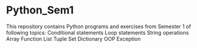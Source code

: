 # Python_Sem1

This repository contains Python programs and exercises from Semester 1 of following topics:
Conditional statements 
Loop statements 
String operations 
Array
Function 
List 
Tuple 
Set
Dictionary 
OOP
Exception




